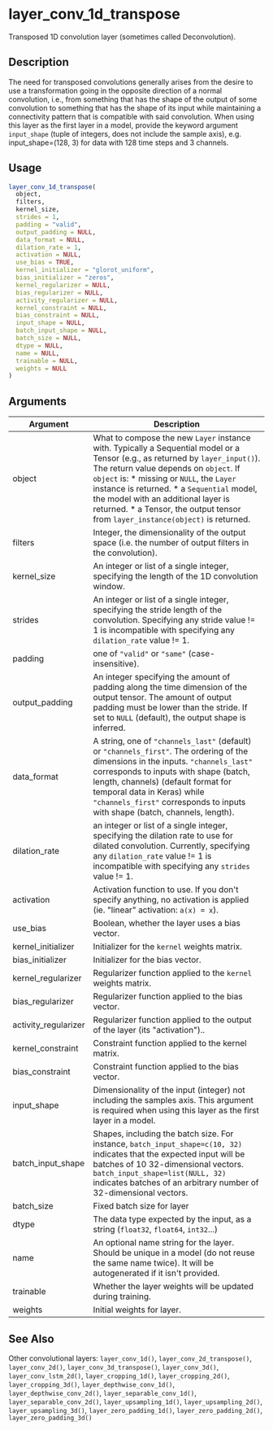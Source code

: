 # layer_conv_1d_transpose


Transposed 1D convolution layer (sometimes called Deconvolution).




## Description

The need for transposed convolutions generally arises from the desire to use
a transformation going in the opposite direction of a normal convolution,
i.e., from something that has the shape of the output of some convolution to
something that has the shape of its input while maintaining a connectivity
pattern that is compatible with said convolution.
When using this layer as the first layer in a model,
provide the keyword argument ``input_shape``
(tuple of integers, does not include the sample axis),
e.g. input_shape=(128, 3) for data with 128 time steps and 3 channels.





## Usage
```r
layer_conv_1d_transpose(
  object,
  filters,
  kernel_size,
  strides = 1,
  padding = "valid",
  output_padding = NULL,
  data_format = NULL,
  dilation_rate = 1,
  activation = NULL,
  use_bias = TRUE,
  kernel_initializer = "glorot_uniform",
  bias_initializer = "zeros",
  kernel_regularizer = NULL,
  bias_regularizer = NULL,
  activity_regularizer = NULL,
  kernel_constraint = NULL,
  bias_constraint = NULL,
  input_shape = NULL,
  batch_input_shape = NULL,
  batch_size = NULL,
  dtype = NULL,
  name = NULL,
  trainable = NULL,
  weights = NULL
)
```




## Arguments


Argument      |Description
------------- |----------------
object | What to compose the new ``Layer`` instance with. Typically a Sequential model or a Tensor (e.g., as returned by ``layer_input()``). The return value depends on ``object``. If ``object`` is:   *  missing or `NULL`, the `Layer` instance is returned.  *  a `Sequential` model, the model with an additional layer is returned.  *  a Tensor, the output tensor from `layer_instance(object)` is returned.
filters | Integer, the dimensionality of the output space (i.e. the number of output filters in the convolution).
kernel_size | An integer or list of a single integer, specifying the length of the 1D convolution window.
strides | An integer or list of a single integer, specifying the stride length of the convolution. Specifying any stride value != 1 is incompatible with specifying any ``dilation_rate`` value != 1.
padding | one of ``"valid"`` or ``"same"`` (case-insensitive).
output_padding | An integer specifying the amount of padding along the time dimension of the output tensor. The amount of output padding must be lower than the stride. If set to ``NULL`` (default), the output shape is inferred.
data_format | A string, one of ``"channels_last"`` (default) or ``"channels_first"``. The ordering of the dimensions in the inputs. ``"channels_last"`` corresponds to inputs with shape (batch, length, channels) (default format for temporal data in Keras) while ``"channels_first"`` corresponds to inputs with shape (batch, channels, length).
dilation_rate | an integer or list of a single integer, specifying the dilation rate to use for dilated convolution. Currently, specifying any ``dilation_rate`` value != 1 is incompatible with specifying any ``strides`` value != 1.
activation | Activation function to use. If you don't specify anything, no activation is applied (ie. "linear" activation: ``a(x) = x``).
use_bias | Boolean, whether the layer uses a bias vector.
kernel_initializer | Initializer for the ``kernel`` weights matrix.
bias_initializer | Initializer for the bias vector.
kernel_regularizer | Regularizer function applied to the ``kernel`` weights matrix.
bias_regularizer | Regularizer function applied to the bias vector.
activity_regularizer | Regularizer function applied to the output of the layer (its "activation")..
kernel_constraint | Constraint function applied to the kernel matrix.
bias_constraint | Constraint function applied to the bias vector.
input_shape | Dimensionality of the input (integer) not including the samples axis. This argument is required when using this layer as the first layer in a model.
batch_input_shape | Shapes, including the batch size. For instance, ``batch_input_shape=c(10, 32)`` indicates that the expected input will be batches of 10 32-dimensional vectors. ``batch_input_shape=list(NULL, 32)`` indicates batches of an arbitrary number of 32-dimensional vectors.
batch_size | Fixed batch size for layer
dtype | The data type expected by the input, as a string (``float32``, ``float64``, ``int32``...)
name | An optional name string for the layer. Should be unique in a model (do not reuse the same name twice). It will be autogenerated if it isn't provided.
trainable | Whether the layer weights will be updated during training.
weights | Initial weights for layer.







## See Also

Other convolutional layers: 
`layer_conv_1d()`,
`layer_conv_2d_transpose()`,
`layer_conv_2d()`,
`layer_conv_3d_transpose()`,
`layer_conv_3d()`,
`layer_conv_lstm_2d()`,
`layer_cropping_1d()`,
`layer_cropping_2d()`,
`layer_cropping_3d()`,
`layer_depthwise_conv_1d()`,
`layer_depthwise_conv_2d()`,
`layer_separable_conv_1d()`,
`layer_separable_conv_2d()`,
`layer_upsampling_1d()`,
`layer_upsampling_2d()`,
`layer_upsampling_3d()`,
`layer_zero_padding_1d()`,
`layer_zero_padding_2d()`,
`layer_zero_padding_3d()`



